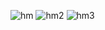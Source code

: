 ![hm](https://github.com/user-attachments/assets/1b6f253c-ff5d-40eb-abcf-896c452bb6e4)
![hm2](https://github.com/user-attachments/assets/17564dd9-ee4e-4a44-aaa9-7a175dafa688)
![hm3](https://github.com/user-attachments/assets/dce760b5-fc40-4ebe-a124-e9da1dee6983)
